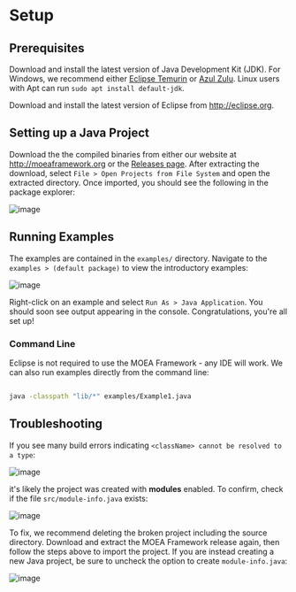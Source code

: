 # Setup

## Prerequisites

Download and install the latest version of Java Development Kit (JDK).  For Windows, we recommend either [Eclipse Temurin](https://adoptium.net/) or
[Azul Zulu](https://www.azul.com/downloads/?package=jdk).  Linux users with Apt can run `sudo apt install default-jdk`.

Download and install the latest version of Eclipse from http://eclipse.org.

## Setting up a Java Project

Download the the compiled binaries from either our website at http://moeaframework.org or the [Releases page](https://github.com/MOEAFramework/MOEAFramework/releases).
After extracting the download, select `File > Open Projects from File System` and open the extracted directory.  Once imported, you should see the following
in the package explorer:

![image](https://user-images.githubusercontent.com/2496211/202720521-40e80ebd-9385-4988-9756-86521224c284.png)

## Running Examples

The examples are contained in the `examples/` directory.  Navigate to the `examples > (default package)` to view the introductory examples:

![image](https://user-images.githubusercontent.com/2496211/202720905-163f3161-0a80-4e16-87bc-836f21143022.png)

Right-click on an example and select `Run As > Java Application`.  You should soon see output appearing in the console.  Congratulations, you're all set up!

### Command Line

Eclipse is not required to use the MOEA Framework - any IDE will work.  We can also run examples directly from the command line:

```bash

java -classpath "lib/*" examples/Example1.java
```

## Troubleshooting

If you see many build errors indicating `<className> cannot be resolved to a type`:

![image](https://github.com/MOEAFramework/MOEAFramework/assets/2496211/ca7869f4-4ec6-4d77-8409-abad9d942484)

it's likely the project was created with **modules** enabled.  To confirm, check if the file `src/module-info.java` exists:

![image](https://github.com/MOEAFramework/MOEAFramework/assets/2496211/78d76409-b70a-4fa3-8a57-cc4df16df4c2)

To fix, we recommend deleting the broken project including the source directory.  Download and extract the MOEA Framework
release again, then follow the steps above to import the project.  If you are instead creating a new Java project, be sure
to uncheck the option to create `module-info.java`:

![image](https://github.com/MOEAFramework/MOEAFramework/assets/2496211/cab2283a-0dd4-4574-8720-d15f4c2657ab)



